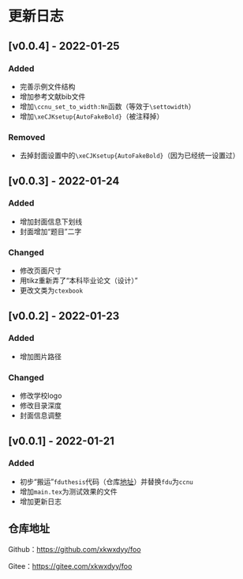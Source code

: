 # 更新日志

## [v0.0.4] - 2022-01-25
### Added
- 完善示例文件结构
- 增加参考文献bib文件
- 增加`\ccnu_set_to_width:Nn`函数（等效于`\settowidth`）
- 增加`\xeCJKsetup{AutoFakeBold}`（被注释掉）

### Removed
- 去掉封面设置中的`\xeCJKsetup{AutoFakeBold}`（因为已经统一设置过）

## [v0.0.3] - 2022-01-24

### Added
- 增加封面信息下划线
- 封面增加“题目”二字

### Changed
- 修改页面尺寸
- 用tikz重新弄了“本科毕业论文（设计）”
- 更改文类为`ctexbook`

## [v0.0.2] - 2022-01-23

### Added
- 增加图片路径

### Changed
- 修改学校logo
- 修改目录深度
- 封面信息调整


## [v0.0.1] - 2022-01-21

### Added

- 初步“搬运”`fduthesis`代码（仓库[地址](https://github.com/stone-zeng/fduthesis)）并替换`fdu`为`ccnu`
- 增加`main.tex`为测试效果的文件
- 增加更新日志

## 仓库地址

Github：https://github.com/xkwxdyy/foo

Gitee：https://gitee.com/xkwxdyy/foo

